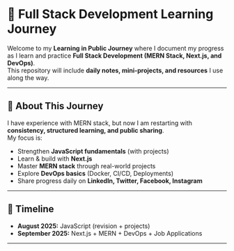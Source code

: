 # 🚀 Full Stack Development Learning Journey

Welcome to my **Learning in Public Journey** where I document my progress as I learn and practice **Full Stack Development (MERN Stack, Next.js, and DevOps)**.  
This repository will include **daily notes, mini-projects, and resources** I use along the way.  

---

## 📌 About This Journey
I have experience with MERN stack, but now I am restarting with **consistency, structured learning, and public sharing**.  
My focus is:  
- Strengthen **JavaScript fundamentals** (with projects)  
- Learn & build with **Next.js**  
- Master **MERN stack** through real-world projects  
- Explore **DevOps basics** (Docker, CI/CD, Deployments)  
- Share progress daily on **LinkedIn, Twitter, Facebook, Instagram**  

---

## 📅 Timeline
- **August 2025:** JavaScript (revision + projects)  
- **September 2025:** Next.js + MERN + DevOps + Job Applications  

---




